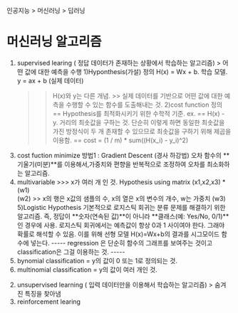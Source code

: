 인공지능 > 머신러닝 > 딥러닝

머신러닝 알고리즘 
====
1. supervised learing  ( 정답 데이터가 존재하는 상황에서 학습하는 알고리즘) > 어떤 값에 대한 예측을 수행
  1)Hyponthesis(가설) 정의
    H(x) = Wx + b. 학습 모델.
    y = ax + b  (실제 데이터)   
      >> H(x)와 y는 다른 개념.    >> 실제 데이터를 기반으로 어떤 값에 대한 예측을 수행할 수 있는 함수를 도출해내는 것.
  2)cost function 정의
                 ==  Hypothesis를 최적화시키기 위한 수학적 기준.
             ex. ==  H(x) - y. 거리의 최솟값을 구하는 것.  단순히 이렇게 하면 동일한 최솟값을 가진 방정식이 두 개 존재할 수 있으므로 최솟값을 구하기 위해 제곱을 이용함.
                 ==  cost = (1 / m) * sum((H(x_i) - y_i)^2)
                 
  3) cost fuction minimize
     방법1 :  Gradient Descent (경사 하강법)
            오차 함수의 **기울기(미분)**를 이용해서,가중치와 편향을 반복적으로 조정하여 오차를 최소화하는 알고리즘.
  4) multivariable  >>> x가 여러 개 인 것.
    Hypothesis using matrix 
    (x1,x2,x3) * (w1)              
                 (w2)        >> x의 행은 x값의 샘플의 수, x의 열은 x의 변수의 개수, w는 가중치
                 (w3)    
  5)Logistic Hypothesis 
     기본적으로 로지스틱 회귀는 분류 문제를 해결하기 위한 알고리즘.
     즉, 정답이 **숫자(연속된 값)**이 아니라 **클래스(예: Yes/No, 0/1)**인 경우에 사용.
     로지스틱 회귀에서는 예측값이 항상 0과 1 사이여야 한다.
     그래야 확률로 해석할 수 있음.
     이를 위해 선형 모델 H(x)=Wx+b의 결과를 시그모이드 함수에 넣는다.
  ----- regression 은 단순히 함수의 그래프를 보여주는 것이고 classification은 그걸 이용하는 것. -----
  6) bynomial classification = y의 값이 0 또는 1로 정의되는 것.
  7) multinomial classification = y의 값이 여러 개인 것.

2. unsupervised learning ( 입력 데이터만을 이용해서 학습하는 알고리즘) > 숨겨진 특징을 찾아냄
3. reinforcement learing
